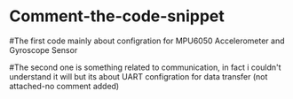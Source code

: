 # Comment-the-code-snippet

#The first code mainly about configration for MPU6050 Accelerometer and Gyroscope Sensor 

#The second one is something related to communication, in fact i couldn't understand it will but its about UART configration for data transfer (not attached-no comment added)
